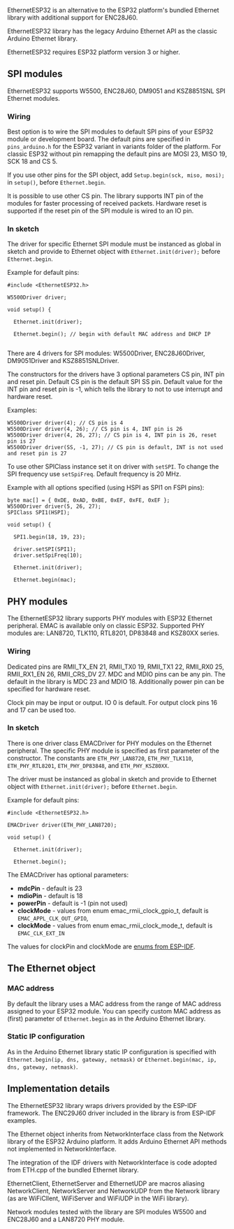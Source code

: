 EthernetESP32 is an alternative to the ESP32 platform's bundled Ethernet library with additional support for ENC28J60.

EthernetESP32 library has the legacy Arduino Ethernet API as the classic Arduino Ethernet library.

EthernetESP32 requires ESP32 platform version 3 or higher.


## SPI modules

EthernetESP32 supports W5500, ENC28J60, DM9051 and KSZ8851SNL SPI Ethernet modules. 

### Wiring

Best option is to wire the SPI modules to default SPI pins of your ESP32 module or development board. The default pins are specified in `pins_arduino.h` for the ESP32 variant in variants folder of the platform.  For classic ESP32 without pin remapping the default pins are MOSI 23, MISO 19, SCK 18 and CS 5.

If you use other pins for the SPI object, add `Setup.begin(sck, miso, mosi);` in `setup()`, before `Ethernet.begin`.

It is possible to use other CS pin. The library supports INT pin of the modules for faster processing of received packets. Hardware reset is supported if the reset pin of the SPI module is wired to an IO pin.

### In sketch

The driver for specific Ethernet SPI module must be instanced as global in sketch and provide to Ethernet object with `Ethernet.init(driver);` before `Ethernet.begin`.

Example for default pins:

```
#include <EthernetESP32.h>

W5500Driver driver;

void setup() {

  Ethernet.init(driver);

  Ethernet.begin(); // begin with default MAC address and DHCP IP
  
```

There are 4 drivers for SPI modules: W5500Driver, ENC28J60Driver, DM9051Driver and KSZ8851SNLDriver.

The constructors for the drivers have 3 optional parameters CS pin, INT pin and reset pin. Default CS pin is the default SPI SS pin. Default value for the INT pin and reset pin is -1, which tells the library to not to use interrupt and hardware reset.

Examples:

```
W5500Driver driver(4); // CS pin is 4
W5500Driver driver(4, 26); // CS pin is 4, INT pin is 26
W5500Driver driver(4, 26, 27); // CS pin is 4, INT pin is 26, reset pin is 27
W5500Driver driver(SS, -1, 27); // CS pin is default, INT is not used and reset pin is 27
```

To use other SPIClass instance set it on driver with `setSPI`. To change the SPI frequency use `setSpiFreq`. Default frequency is 20 MHz.

Example with all options specified (using HSPI as SPI1 on FSPI pins):

```
byte mac[] = { 0xDE, 0xAD, 0xBE, 0xEF, 0xFE, 0xEF };
W5500Driver driver(5, 26, 27);
SPIClass SPI1(HSPI);

void setup() {

  SPI1.begin(18, 19, 23);

  driver.setSPI(SPI1);
  driver.setSpiFreq(10);

  Ethernet.init(driver);

  Ethernet.begin(mac);

```

## PHY modules

The EthernetESP32 library supports PHY modules with ESP32 Ethernet peripheral. EMAC is available only on classic ESP32. Supported PHY modules are: LAN8720, TLK110, RTL8201, DP83848 and  KSZ80XX series.

### Wiring

Dedicated pins are RMII_TX_EN  21, RMII_TX0 19, RMII_TX1 22, RMII_RX0 25, RMII_RX1_EN 26, RMII_CRS_DV 27. MDC and MDIO pins can be any pin. The default in the library is MDC 23 and MDIO 18. Additionally power pin can be specified for hardware reset.

Clock pin may be input or output. IO 0 is default. For output clock pins 16 and 17 can be used too.

### In sketch

There is one driver class EMACDriver for PHY modules on the Ethernet peripheral. The specific PHY module is specified as first parameter of the constructor. The constants are  `ETH_PHY_LAN8720`, `ETH_PHY_TLK110`, `ETH_PHY_RTL8201`, `ETH_PHY_DP83848`,
and  `ETH_PHY_KSZ80XX`.

The driver must be instanced as global in sketch and provide to Ethernet object with `Ethernet.init(driver);` before `Ethernet.begin`.

Example for default pins:

```
#include <EthernetESP32.h>

EMACDriver driver(ETH_PHY_LAN8720);

void setup() {

  Ethernet.init(driver);

  Ethernet.begin();

```

The EMACDriver has optional parameters:

* **mdcPin** - default is 23
* **mdioPin** - default is 18
* **powerPin** - default is -1 (pin not used)
* **clockMode** - values from enum emac_rmii_clock_gpio_t, default is `EMAC_APPL_CLK_OUT_GPIO`,
* **clockMode** - values from enum emac_rmii_clock_mode_t, default is `EMAC_CLK_EXT_IN`

The values for clockPin and clockMode are [enums from ESP-IDF](https://docs.espressif.com/projects/esp-idf/en/stable/esp32/api-reference/network/esp_eth.html?highlight=rmii#id14).

## The Ethernet object

### MAC address

By default the library uses a MAC address from the range of MAC address assigned to your ESP32 module. You can specify custom MAC address as (first) parameter of `Ethernet.begin` as in the Arduino Ethernet library.

### Static IP configuration

As in the Arduino Ethernet library static IP configuration is specified with `Ethernet.begin(ip, dns, gateway, netmask)` or `Ethernet.begin(mac, ip, dns, gateway, netmask)`.

## Implementation details

The EthernetESP32 library wraps drivers provided by the ESP-IDF framework. The ENC29J60 driver included in the library is from ESP-IDF examples.

The Ethernet object inherits from NetworkInterface class from the Network library of the ESP32 Arduino platform. It adds Arduino Ethernet API methods not implemented in NetworkInterface.

The integration of the IDF drivers with NetworkInterface is code adopted from ETH.cpp of the bundled Ethernet library.

EthernetClient, EthernetServer and EthernetUDP are macros aliasing NetworkClient, NetworkServer and NetworkUDP from the Network library (as are WiFiCllent, WiFiServer and WiFiUDP in the WiFi library).

Network modules tested with the library are SPI modules W5500 and ENC28J60 and a LAN8720 PHY module.

